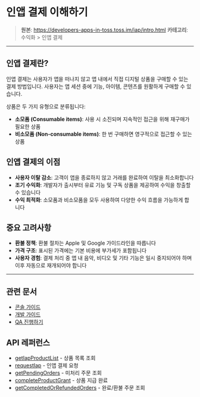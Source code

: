 # 인앱 결제 이해하기

> **원본**: https://developers-apps-in-toss.toss.im/iap/intro.html
> **카테고리**: 수익화 > 인앱 결제

---

## 인앱 결제란?

인앱 결제는 사용자가 앱을 떠나지 않고 앱 내에서 직접 디지털 상품을 구매할 수 있는 결제 방법입니다. 사용자는 앱 세션 중에 기능, 아이템, 콘텐츠를 원활하게 구매할 수 있습니다.

상품은 두 가지 유형으로 분류됩니다:

- **소모품 (Consumable items)**: 사용 시 소진되며 지속적인 접근을 위해 재구매가 필요한 상품
- **비소모품 (Non-consumable items)**: 한 번 구매하면 영구적으로 접근할 수 있는 상품

## 인앱 결제의 이점

- **사용자 이탈 감소**: 고객이 앱을 종료하지 않고 거래를 완료하여 이탈을 최소화합니다
- **조기 수익화**: 개발자가 출시부터 유료 기능 및 구독 상품을 제공하여 수익을 창출할 수 있습니다
- **수익 최적화**: 소모품과 비소모품을 모두 사용하여 다양한 수익 흐름을 가능하게 합니다

## 중요 고려사항

- **환불 정책**: 환불 절차는 Apple 및 Google 가이드라인을 따릅니다
- **가격 구조**: 표시된 가격에는 기본 비용에 부가세가 포함됩니다
- **사용자 경험**: 결제 처리 중 앱 내 음악, 비디오 및 기타 기능은 일시 중지되어야 하며 이후 자동으로 재개되어야 합니다

---

## 관련 문서

- [콘솔 가이드](10-iap-console.md)
- [개발 가이드](11-iap-develop.md)
- [QA 진행하기](12-iap-qa.md)

## API 레퍼런스

- [getIapProductList](../reference/bedrock/payment/getIapProductList.md) - 상품 목록 조회
- [requestIap](../reference/bedrock/payment/requestIap.md) - 인앱 결제 요청
- [getPendingOrders](../reference/bedrock/payment/getPendingOrders.md) - 미처리 주문 조회
- [completeProductGrant](../reference/bedrock/payment/completeProductGrant.md) - 상품 지급 완료
- [getCompletedOrRefundedOrders](../reference/bedrock/payment/getCompletedOrRefundedOrders.md) - 완료/환불 주문 조회
